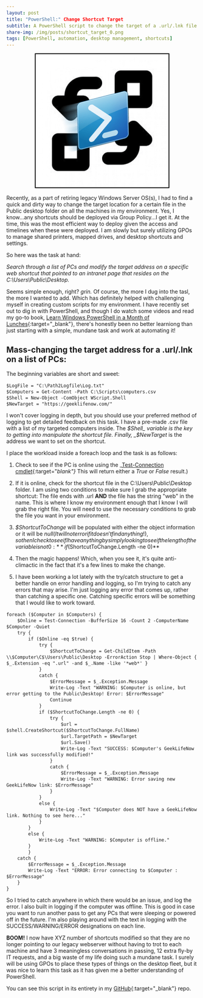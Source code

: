 ```yaml
---
layout: post
title: "PowerShell:" Change Shortcut Target
subtitle: A PowerShell script to change the target of a .url/.lnk file on multiple PCs.
share-img: /img/posts/shortcut_target_0.png
tags: [PowerShell, automation, desktop management, shortcuts]
---
```

<p align="center">
  <img style="border:2px solid black" src="/img/posts/shortcut_target_0.png">
</p>

Recently, as a part of retiring legacy Windows Server OS(s), I had to find a quick and dirty way to change the target location for a certain file in the Public desktop folder on all the machines in my environment. Yes, I know...any shortcuts should be deployed via Group Policy...I get it. At the time, this was the most efficient way to deploy given the access and timelines when these were deployed. I am slowly but surely utilizing GPOs to manage shared printers, mapped drives, and desktop shortcuts and settings.

So here was the task at hand:

_Search through a list of PCs and modify the target address on a specific web shortcut that pointed to an intranet page that resides on the C:\Users\Public\Desktop._

Seems simple enough, right? _grin._ Of course, the more I dug into the tasl, the more I wanted to add. Which has definitely helped with challenging myself in creating custom scripts for my environment. I have recently set out to dig in with PowerShell, and though I do watch some videos and read my go-to book, [Learn Windows PowerShell in a Month of Lunches](https://www.manning.com/books/learn-windows-powershell-in-a-month-of-lunches-second-edition){:target="_blank"}, there's honestly been no better learniong than just starting with a simple, mundane task and work at automating it!

## Mass-changing the target address for a .url/.lnk on a list of PCs:

The beginning variables are short and sweet:

~~~
$LogFile = "C:\Path2Logfile\Log.txt"
$Computers = Get-Content -Path C:\Scripts\computers.csv
$Shell = New-Object -ComObject WScript.Shell
$NewTarget = "https://geeklifenow.com/"
~~~

I won't cover logging in depth, but you should use your preferred method of logging to get detailed feedback on this task. I have a pre-made .csv file with a list of my targeted computers inside. The _$Shell_ variable is the key to getting into manipulate the shortcut file. Finally, _$NewTarget_ is the address we want to set on the shortcut.

I place the workload inside a foreach loop and the task is as follows:

1. Check to see if the PC is online using the _[Test-Connection cmdlet](https://docs.microsoft.com/en-us/powershell/module/microsoft.powershell.management/test-connection?view=powershell-6){:target="_blank"}_ This will return either a _True_ or _False_ result.)

2. If it is online, check for the shortcut file in the C:\Users\Public\Desktop folder. I am using two conditions to make sure I grab the appropriate shortcut: The file ends with .url **AND** the file has the string 
"web" in the name. This is where I know my environment enough that I know I will grab the right file. You will need to use the necessary conditions to grab the file you want in your environment.

3. _$ShortcutToChange_ will be populated with either the object information or it will be $null (It will not error if it doesn't find anything!), so then I check to see if I have anything by simply looking to see if the length of the variable is not 0: **if ($ShortcutToChange.Length -ne 0)**

4. Then the magic happens! Which, when you see it, it's quite anti-climactic in the fact that it's a few lines to make the change.

5. I have been working a lot lately with the try/catch structure to get a better handle on error handling and logging, so I'm trying to catch any errors that may arise. I'm just logging any error that comes up, rather than catching a specific one. Catching specific errors will be something that I would like to work toward.

~~~
foreach ($Computer in $Computers) {
    $Online = Test-Connection -BufferSize 16 -Count 2 -ComputerName $Computer -Quiet
    try {
        if ($Online -eq $true) {
            try {
                $ShortcutToChange = Get-ChildItem -Path \\$Computer\C$\Users\Public\Desktop -ErrorAction Stop | Where-Object { $_.Extension -eq ".url" -and $_.Name -like '*web*' }
            }
            catch {
                $ErrorMessage = $_.Exception.Message
                Write-Log -Text "WARNING: $Computer is online, but error getting to the Public\Desktop! Error: $ErrorMessage"
                Continue
            }
            if ($ShortcutToChange.Length -ne 0) {
                try {
                    $url = $shell.CreateShortcut($ShortcutToChange.FullName)
                    $url.TargetPath = $NewTarget
                    $url.Save()
                    Write-Log -Text "SUCCESS: $Computer's GeekLifeNow link was successfully modified!"
                }
                catch {
                    $ErrorMessage = $_.Exception.Message
                    Write-Log -Text "WARNING: Error saving new GeekLifeNow link: $ErrorMessage"
                }
            }
            else {
                Write-Log -Text "$Computer does NOT have a GeekLifeNow link. Nothing to see here..."
            }
        }
        else {
            Write-Log -Text "WARNING: $Computer is offline."
        }
        }
    catch {
        $ErrorMessage = $_.Exception.Message
        Write-Log -Text "ERROR: Error connecting to $Computer : $ErrorMessage"
    }
}
~~~

So I tried to catch anywhere in which there would be an issue, and log the error. I also built in logging if the computer was offline. This is good in case you want to run another pass to get any PCs that were sleeping or powered off in the future. I'm also playing around with the text in logging with the SUCCESS/WARNING/ERROR designations on each line.

**BOOM!** I now have XYZ number of shortcuts modified so that they are no longer pointing to our legacy webserver without having to trot to each machine and have 3 meaningless conversations in passing, 12 extra fly-by IT requests, and a big waste of my life doing such a mundane task. I surely will be using GPOs to place these types of things on the desktop fleet, but it was nice to learn this task as it has given me a better understanding of PowerShell.

You can see this script in its entirety in my [GitHub](https://github.com/GeekLifeNow/PowerShell-Automation){:target="_blank"} repo.